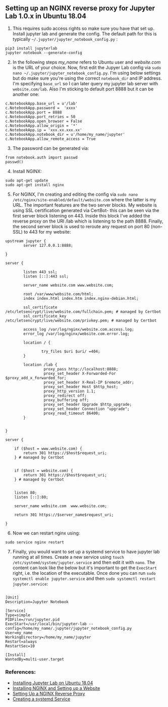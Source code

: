 ## Setting up an NGINX reverse proxy for Jupyter Lab 1.0.x in Ubuntu 18.04

1) This requires sudo access rights so make sure you have that set up. Install jupyter lab and generate the config. The default path for this is typically `~/.jupyter/jupyter_notebook_config.py` :
```
pip3 install jupyterlab
jupyter notebook --generate-config
```

2) In the following steps *my_name* refers to Ubuntu user and *website.com* is the URL of your choice. Now, first edit the Jupyer Lab config via `sudo nano ~/.jupyter/jupyter_notebook_config.py`. I'm using below settings but do make sure you're using the correct `notebook_dir` and IP address. I'm specifying `base_url` so I can later query my jupyter lab server with `website.com/lab`. Also I'm sticking to default port 8888 but it can be another one:

```
c.NotebookApp.base_url = u'/lab'
c.NotebookApp.password =  'xxxx' 
c.NotebookApp.port = 8888
c.NotebookApp.port_retries = 50
c.NotebookApp.open_browser = False
c.NotebookApp.allow_origin = '*'
c.NotebookApp.ip = 'xxx.xx.xxx.xx'
c.NotebookApp.notebook_dir = u'/home/my_name/jupyter'
c.NotebookApp.allow_remote_access = True
```

3) The password can be generated via:
```
from notebook.auth import passwd 
passwd()
```
4) Install NGINX:

```
sudo apt-get update
sudo apt-get install nginx
```

5) For NGINX, I'm creating and editing the config via `sudo nano /etc/nginx/site-enabled/default/website.com` where the latter is my URL. The important features are the two server blocks. My website is using SSL certification generated via CertBot- this can be seen via the first server block listening on 443. Inside this block I've added the reverse proxy on the URI /lab which is listening to the path 8888. Finally, the second server block is used to reroute any request on port 80 (non-SSL) to 443 for my website:

```
upstream jupyter {
        server 127.0.0.1:8888;

}

server {

        listen 443 ssl;
        listen [::]:443 ssl;

        server_name website.com www.website.com;

        root /var/www/website.com/html;
        index index.html index.htm index.nginx-debian.html;

        ssl_certificate /etc/letsencrypt/live/website.com/fullchain.pem; # managed by Certbot
        ssl_certificate_key /etc/letsencrypt/live/website.com/privkey.pem; # managed by Certbot

        access_log /var/log/nginx/website.com.access.log;
        error_log /var/log/nginx/website.com.error.log;

        location / {

                try_files $uri $uri/ =404;
        }

        location /lab {
                 proxy_pass http://localhost:8888;
                 proxy_set_header X-Forwarded-For $proxy_add_x_forwarded_for;
                 proxy_set_header X-Real-IP $remote_addr;
                 proxy_set_header Host $http_host;
                 proxy_http_version 1.1;
                 proxy_redirect off;
                 proxy_buffering off;
                 proxy_set_header Upgrade $http_upgrade;
                 proxy_set_header Connection "upgrade";
                 proxy_read_timeout 86400;
        }


}

server {

    if ($host = www.website.com) {
        return 301 https://$host$request_uri;
    } # managed by Certbot


    if ($host = website.com) {
        return 301 https://$host$request_uri;
    } # managed by Certbot


    listen 80;
    listen [::]:80;

    server_name website.com  www.website.com;

    return 301 https://$server_name$request_uri;

}
```

6) Now we can restart nginx using:

```
sudo service nginx restart
```

7) Finally, you would want to set up a systemd service to have jupyter lab running at all times. Create a new service using `touch /etc/systemd/system/jupyter.service` and then edit it with `nano`. The content can look like the below but it's important to get the `ExecStart` right, i.e. the location of the executable. Once done you can run `sudo systemctl enable jupyter.service` and then `sudo systemctl restart jupyter.service`:

```

[Unit]
Description=Jupyter Notebook

[Service]
Type=simple
PIDFile=/run/jupyter.pid
ExecStart=/usr/local/bin/jupyter-lab --config=/home/my_name/.jupyter/jupyter_notebook_config.py
User=my_name
WorkingDirectory=/home/my_name/jupyter
Restart=always
RestartSec=10

[Install]
WantedBy=multi-user.target
```



### References:
- [Installing Jupyter Lab on Ubuntu 18.04](https://www.ceos3c.com/open-source/install-jupyterlab-on-ubuntu-18-04/)
- [Installing NGINX and Setting up a Website](https://www.digitalocean.com/community/tutorials/how-to-install-nginx-on-ubuntu-18-04)
- [Setting Up a NGINX Reverse Proxy](http://www.albertauyeung.com/post/setup-jupyter-nginx-supervisor/)
- [Creating a systemd Service](https://forums.fast.ai/t/run-jupyter-notebook-on-system-boot/749/5)